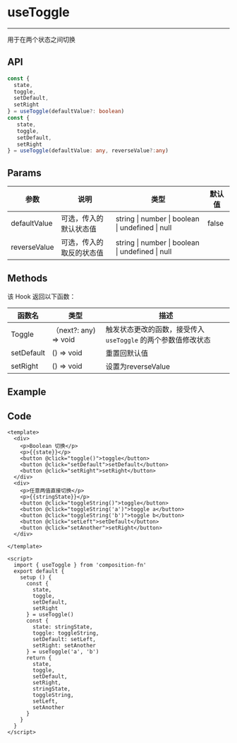 # useToggle

---



用于在两个状态之间切换



## API



```typescript
const { 
  state, 
  toggle, 
  setDefault, 
  setRight 
} = useToggle(defaultValue?: boolean)
const { 
   state, 
   toggle, 
   setDefault, 
   setRight 
} = useToggle(defaultValue: any, reverseValue?:any)
```



## Params

| 参数         | 说明                     | 类型                                             | 默认值 |
| ------------ | ------------------------ | ------------------------------------------------ | ------ |
| defaultValue | 可选，传入的默认状态值   | string \| number \| boolean \| undefined \| null | false  |
| reverseValue | 可选，传入的取反的状态值 | string \| number \| boolean \| undefined \| null |        |



## Methods

该 Hook 返回以下函数：

| 函数名     | 类型                  | 描述                                                         |
| ---------- | --------------------- | ------------------------------------------------------------ |
| Toggle     | （next?: any) => void | 触发状态更改的函数，接受传入 ``useToggle`` 的两个参数值修改状态 |
| setDefault | () => void            | 重置回默认值                                                 |
| setRight   | () => void            | 设置为reverseValue                                           |



## Example



<UseToggle/>



## Code

```vue
<template>
  <div>
    <p>Boolean 切换</p>
    <p>{{state}}</p>
    <button @click="toggle()">toggle</button>
    <button @click="setDefault">setDefault</button>
    <button @click="setRight">setRight</button>
  </div>
  <div>
    <p>任意两值直接切换</p>
    <p>{{stringState}}</p>
    <button @click="toggleString()">toggle</button>
    <button @click="toggleString('a')">toggle a</button>
    <button @click="toggleString('b')">toggle b</button>
    <button @click="setLeft">setDefault</button>
    <button @click="setAnother">setRight</button>
  </div>
  
</template>

<script>
  import { useToggle } from 'composition-fn'
  export default {
    setup () {
      const {
        state,
        toggle,
        setDefault,
        setRight
      } = useToggle()
      const {
        state: stringState,
        toggle: toggleString,
        setDefault: setLeft,
        setRight: setAnother
      } = useToggle('a', 'b')
      return {
        state,
        toggle,
        setDefault,
        setRight,
        stringState,
        toggleString,
        setLeft,
        setAnother
      }
    }
  }
</script>
```

